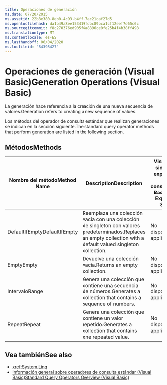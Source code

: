 ```yaml
---
title: Operaciones de generación
ms.date: 07/20/2015
ms.assetid: 22b8e380-8eb0-4c93-b4ff-7ac21caf27d5
ms.openlocfilehash: da1b49a8ee153419fdbc89bca1cf12eef7d65c6c
ms.sourcegitcommit: f8c270376ed905f6a8896ce0fe25b4f4b38ff498
ms.translationtype: MT
ms.contentlocale: es-ES
ms.lasthandoff: 06/04/2020
ms.locfileid: "84398427"
---
```

# <a name="generation-operations-visual-basic"></a><span data-ttu-id="ce441-102">Operaciones de generación (Visual Basic)</span><span class="sxs-lookup"><span data-stu-id="ce441-102">Generation Operations (Visual Basic)</span></span>
<span data-ttu-id="ce441-103">La generación hace referencia a la creación de una nueva secuencia de valores.</span><span class="sxs-lookup"><span data-stu-id="ce441-103">Generation refers to creating a new sequence of values.</span></span>  
  
 <span data-ttu-id="ce441-104">Los métodos del operador de consulta estándar que realizan generaciones se indican en la sección siguiente.</span><span class="sxs-lookup"><span data-stu-id="ce441-104">The standard query operator methods that perform generation are listed in the following section.</span></span>  
  
## <a name="methods"></a><span data-ttu-id="ce441-105">Métodos</span><span class="sxs-lookup"><span data-stu-id="ce441-105">Methods</span></span>  
  
|<span data-ttu-id="ce441-106">Nombre del método</span><span class="sxs-lookup"><span data-stu-id="ce441-106">Method Name</span></span>|<span data-ttu-id="ce441-107">Description</span><span class="sxs-lookup"><span data-stu-id="ce441-107">Description</span></span>|<span data-ttu-id="ce441-108">Visual Basic sintaxis de expresiones de consulta</span><span class="sxs-lookup"><span data-stu-id="ce441-108">Visual Basic Query Expression Syntax</span></span>|<span data-ttu-id="ce441-109">Más información</span><span class="sxs-lookup"><span data-stu-id="ce441-109">More Information</span></span>|  
|-----------------|-----------------|------------------------------------------|----------------------|  
|<span data-ttu-id="ce441-110">DefaultIfEmpty</span><span class="sxs-lookup"><span data-stu-id="ce441-110">DefaultIfEmpty</span></span>|<span data-ttu-id="ce441-111">Reemplaza una colección vacía con una colección de singleton con valores predeterminados.</span><span class="sxs-lookup"><span data-stu-id="ce441-111">Replaces an empty collection with a default valued singleton collection.</span></span>|<span data-ttu-id="ce441-112">No disponible.</span><span class="sxs-lookup"><span data-stu-id="ce441-112">Not applicable.</span></span>|<xref:System.Linq.Enumerable.DefaultIfEmpty%2A?displayProperty=nameWithType><br /><br /> <xref:System.Linq.Queryable.DefaultIfEmpty%2A?displayProperty=nameWithType>|  
|<span data-ttu-id="ce441-113">Empty</span><span class="sxs-lookup"><span data-stu-id="ce441-113">Empty</span></span>|<span data-ttu-id="ce441-114">Devuelve una colección vacía.</span><span class="sxs-lookup"><span data-stu-id="ce441-114">Returns an empty collection.</span></span>|<span data-ttu-id="ce441-115">No disponible.</span><span class="sxs-lookup"><span data-stu-id="ce441-115">Not applicable.</span></span>|<xref:System.Linq.Enumerable.Empty%2A?displayProperty=nameWithType>|  
|<span data-ttu-id="ce441-116">Intervalo</span><span class="sxs-lookup"><span data-stu-id="ce441-116">Range</span></span>|<span data-ttu-id="ce441-117">Genera una colección que contiene una secuencia de números.</span><span class="sxs-lookup"><span data-stu-id="ce441-117">Generates a collection that contains a sequence of numbers.</span></span>|<span data-ttu-id="ce441-118">No disponible.</span><span class="sxs-lookup"><span data-stu-id="ce441-118">Not applicable.</span></span>|<xref:System.Linq.Enumerable.Range%2A?displayProperty=nameWithType>|  
|<span data-ttu-id="ce441-119">Repeat</span><span class="sxs-lookup"><span data-stu-id="ce441-119">Repeat</span></span>|<span data-ttu-id="ce441-120">Genera una colección que contiene un valor repetido.</span><span class="sxs-lookup"><span data-stu-id="ce441-120">Generates a collection that contains one repeated value.</span></span>|<span data-ttu-id="ce441-121">No disponible.</span><span class="sxs-lookup"><span data-stu-id="ce441-121">Not applicable.</span></span>|<xref:System.Linq.Enumerable.Repeat%2A?displayProperty=nameWithType>|  
  
## <a name="see-also"></a><span data-ttu-id="ce441-122">Vea también</span><span class="sxs-lookup"><span data-stu-id="ce441-122">See also</span></span>

- <xref:System.Linq>
- [<span data-ttu-id="ce441-123">Información general sobre operadores de consulta estándar (Visual Basic)</span><span class="sxs-lookup"><span data-stu-id="ce441-123">Standard Query Operators Overview (Visual Basic)</span></span>](standard-query-operators-overview.md)
